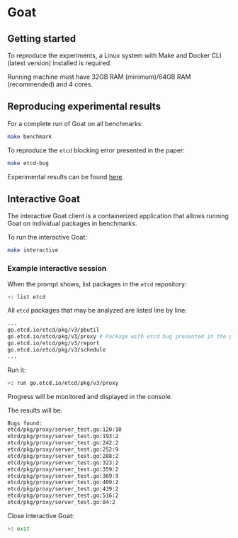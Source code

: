 # Goat

## Getting started

To reproduce the experiments, a Linux system with Make and Docker CLI (latest version) installed is required.

Running machine must have 32GB RAM (minimum)/64GB RAM (recommended) and 4 cores.

## Reproducing experimental results

For a complete run of Goat on all benchmarks:
```bash
make benchmark
```

To reproduce the `etcd` blocking error presented in the paper:
```bash
make etcd-bug
```

Experimental results can be found [here](https://docs.google.com/spreadsheets/d/1_0yMuIeBI74ZfFfMeClED_extz-FjSUFU9vE-Z5ifWw/edit?usp=sharing "Experimental result sheet").

## Interactive Goat

The interactive Goat client is a containerized application that allows running Goat on individual packages in benchmarks.

To run the interactive Goat:
```bash
make interactive
```

### Example interactive session

When the prompt shows, list packages in the `etcd` repository:
```bash
>: list etcd
```

All `etcd` packages that may be analyzed are listed line by line:
```bash
...
go.etcd.io/etcd/pkg/v3/pbutil
go.etcd.io/etcd/pkg/v3/proxy # Package with etcd bug presented in the paper
go.etcd.io/etcd/pkg/v3/report
go.etcd.io/etcd/pkg/v3/schedule
...
```

Run it:
```bash
>: run go.etcd.io/etcd/pkg/v3/proxy
```
Progress will be monitored and displayed in the console.

The results will be:
```bash
Bugs found:
etcd/pkg/proxy/server_test.go:120:10
etcd/pkg/proxy/server_test.go:193:2
etcd/pkg/proxy/server_test.go:242:2
etcd/pkg/proxy/server_test.go:252:9
etcd/pkg/proxy/server_test.go:288:2
etcd/pkg/proxy/server_test.go:323:2
etcd/pkg/proxy/server_test.go:359:2
etcd/pkg/proxy/server_test.go:369:9
etcd/pkg/proxy/server_test.go:409:2
etcd/pkg/proxy/server_test.go:439:2
etcd/pkg/proxy/server_test.go:516:2
etcd/pkg/proxy/server_test.go:84:2
```

Close interactive Goat:
```bash
>: exit
```